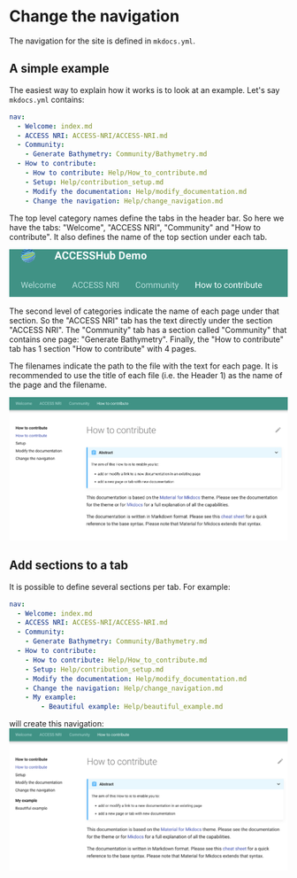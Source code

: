 # Change the navigation

The navigation for the site is defined in `mkdocs.yml`.

## A simple example

The easiest way to explain how it works is to look at an example. Let's say `mkdocs.yml` contains:

```yaml
nav:
  - Welcome: index.md
  - ACCESS NRI: ACCESS-NRI/ACCESS-NRI.md
  - Community: 
    - Generate Bathymetry: Community/Bathymetry.md
  - How to contribute: 
    - How to contribute: Help/How_to_contribute.md
    - Setup: Help/contribution_setup.md
    - Modify the documentation: Help/modify_documentation.md
    - Change the navigation: Help/change_navigation.md
```

The top level category names define the tabs in the header bar. So here we have the tabs: "Welcome", "ACCESS NRI", "Community" and "How to contribute". It also defines the name of the top section under each tab.

![TabExample](../assets/tabs_example.png)

The second level of categories indicate the name of each page under that section. So the "ACCESS NRI" tab has the text directly under the section "ACCESS NRI". The "Community" tab has a section called "Community" that contains one page: "Generate Bathymetry". Finally, the "How to contribute" tab has 1 section "How to contribute" with 4 pages.

The filenames indicate the path to the file with the text for each page. It is recommended to use the title of each file (i.e. the Header 1) as the name of the page and the filename.

![PageExample](../assets/pages_example.png)

## Add sections to a tab

It is possible to define several sections per tab. For example:

```yaml
nav:
  - Welcome: index.md
  - ACCESS NRI: ACCESS-NRI/ACCESS-NRI.md
  - Community: 
    - Generate Bathymetry: Community/Bathymetry.md
  - How to contribute: 
    - How to contribute: Help/How_to_contribute.md
    - Setup: Help/contribution_setup.md
    - Modify the documentation: Help/modify_documentation.md
    - Change the navigation: Help/change_navigation.md
    - My example:
        - Beautiful example: Help/beautiful_example.md
```
will create this navigation:
![Nav2Sections](../assets/sections_example.png)